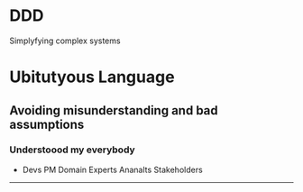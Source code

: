 # DDD

Simplyfying complex systems

# Ubitutyous Language
## Avoiding misunderstanding and bad assumptions
### Understoood my everybody
* Devs
PM 
Domain Experts
Ananalts
Stakeholders

 
---

